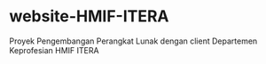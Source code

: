 # website-HMIF-ITERA
Proyek Pengembangan Perangkat Lunak dengan client Departemen Keprofesian HMIF ITERA
